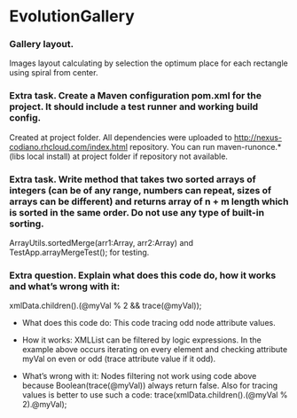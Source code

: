 # EvolutionGallery

### Gallery layout.

Images layout calculating by selection the optimum place for each rectangle using spiral from center.

### Extra task. Create a Maven configuration pom.xml for the project. It should include a test runner and working build config.

Created at project folder.
All dependencies were uploaded to http://nexus-codiano.rhcloud.com/index.html repository.
You can run maven-runonce.* (libs local install) at project folder if repository not available.

### Extra task. Write method that takes two sorted arrays of integers (can be of any range, numbers can repeat, sizes of arrays can be different) and returns array of n + m length which is sorted in the same order. Do not use any type of built-in sorting.

ArrayUtils.sortedMerge(arr1:Array, arr2:Array) and TestApp.arrayMergeTest(); for testing.

### Extra question. Explain what does this code do, how it works and what’s wrong with it:

xmlData.children().(@myVal % 2 && trace(@myVal));

- What does this code do:
This code tracing odd node attribute values.

- How it works:
XMLList can be filtered by logic expressions. In the example above occurs iterating on every element and checking attribute myVal on even or odd (trace attribute value if it odd).

- What’s wrong with it:
Nodes filtering not work using code above because Boolean(trace(@myVal)) always return false.
Also for tracing values ​​is better to use such a code: trace(xmlData.children().(@myVal % 2).@myVal);


